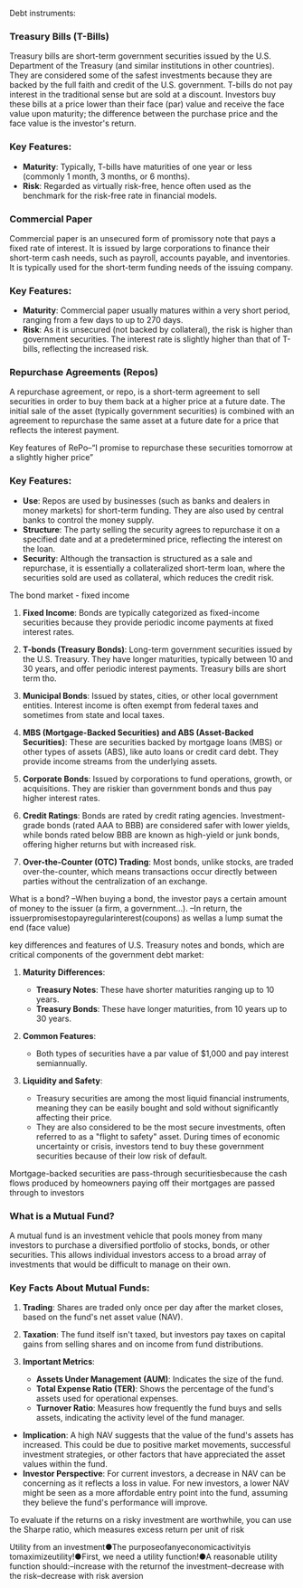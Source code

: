 
Debt instruments:
### Treasury Bills (T-Bills)

Treasury bills are short-term government securities issued by the U.S. Department of the Treasury (and similar institutions in other countries). They are considered some of the safest investments because they are backed by the full faith and credit of the U.S. government. T-bills do not pay interest in the traditional sense but are sold at a discount. Investors buy these bills at a price lower than their face (par) value and receive the face value upon maturity; the difference between the purchase price and the face value is the investor's return.

### Key Features:

- **Maturity**: Typically, T-bills have maturities of one year or less (commonly 1 month, 3 months, or 6 months).
- **Risk**: Regarded as virtually risk-free, hence often used as the benchmark for the risk-free rate in financial models.

### Commercial Paper

Commercial paper is an unsecured form of promissory note that pays a fixed rate of interest. It is issued by large corporations to finance their short-term cash needs, such as payroll, accounts payable, and inventories. It is typically used for the short-term funding needs of the issuing company.

### Key Features:

- **Maturity**: Commercial paper usually matures within a very short period, ranging from a few days to up to 270 days.
- **Risk**: As it is unsecured (not backed by collateral), the risk is higher than government securities. The interest rate is slightly higher than that of T-bills, reflecting the increased risk.

### Repurchase Agreements (Repos)

A repurchase agreement, or repo, is a short-term agreement to sell securities in order to buy them back at a higher price at a future date. The initial sale of the asset (typically government securities) is combined with an agreement to repurchase the same asset at a future date for a price that reflects the interest payment.

Key features of RePo–“I promise to repurchase these securities tomorrow at a slightly higher price”

### Key Features:

- **Use**: Repos are used by businesses (such as banks and dealers in money markets) for short-term funding. They are also used by central banks to control the money supply.
- **Structure**: The party selling the security agrees to repurchase it on a specified date and at a predetermined price, reflecting the interest on the loan.
- **Security**: Although the transaction is structured as a sale and repurchase, it is essentially a collateralized short-term loan, where the securities sold are used as collateral, which reduces the credit risk.


The bond market - fixed income

1. **Fixed Income**: Bonds are typically categorized as fixed-income securities because they provide periodic income payments at fixed interest rates.
    
2. **T-bonds (Treasury Bonds)**: Long-term government securities issued by the U.S. Treasury. They have longer maturities, typically between 10 and 30 years, and offer periodic interest payments. Treasury bills are short term tho.
    
3. **Municipal Bonds**: Issued by states, cities, or other local government entities. Interest income is often exempt from federal taxes and sometimes from state and local taxes.
    
4. **MBS (Mortgage-Backed Securities) and ABS (Asset-Backed Securities)**: These are securities backed by mortgage loans (MBS) or other types of assets (ABS), like auto loans or credit card debt. They provide income streams from the underlying assets.
    
5. **Corporate Bonds**: Issued by corporations to fund operations, growth, or acquisitions. They are riskier than government bonds and thus pay higher interest rates.
    
6. **Credit Ratings**: Bonds are rated by credit rating agencies. Investment-grade bonds (rated AAA to BBB) are considered safer with lower yields, while bonds rated below BBB are known as high-yield or junk bonds, offering higher returns but with increased risk.
    
7. **Over-the-Counter (OTC) Trading**: Most bonds, unlike stocks, are traded over-the-counter, which means transactions occur directly between parties without the centralization of an exchange.


What is a bond?
–When buying a bond, the investor pays a certain amount of money to the issuer (a firm, a government...).
–In return, the issuerpromisestopayregularinterest(coupons) as wellas a lump sumat the end (face value)


key differences and features of U.S. Treasury notes and bonds, which are critical components of the government debt market:

1. **Maturity Differences**:
    
    - **Treasury Notes**: These have shorter maturities ranging up to 10 years.
    - **Treasury Bonds**: These have longer maturities, from 10 years up to 30 years.
2. **Common Features**:
    
    - Both types of securities have a par value of $1,000 and pay interest semiannually.
3. **Liquidity and Safety**:
    
    - Treasury securities are among the most liquid financial instruments, meaning they can be easily bought and sold without significantly affecting their price.
    - They are also considered to be the most secure investments, often referred to as a "flight to safety" asset. During times of economic uncertainty or crisis, investors tend to buy these government securities because of their low risk of default.


Mortgage-backed securities are pass-through securitiesbecause the cash flows produced by homeowners paying off their mortgages are passed through to investors


### What is a Mutual Fund?

A mutual fund is an investment vehicle that pools money from many investors to purchase a diversified portfolio of stocks, bonds, or other securities. This allows individual investors access to a broad array of investments that would be difficult to manage on their own.

### Key Facts About Mutual Funds:

1. **Trading**: Shares are traded only once per day after the market closes, based on the fund's net asset value (NAV).
    
2. **Taxation**: The fund itself isn't taxed, but investors pay taxes on capital gains from selling shares and on income from fund distributions.
    
3. **Important Metrics**:
    
    - **Assets Under Management (AUM)**: Indicates the size of the fund.
    - **Total Expense Ratio (TER)**: Shows the percentage of the fund's assets used for operational expenses.
    - **Turnover Ratio**: Measures how frequently the fund buys and sells assets, indicating the activity level of the fund manager.


- **Implication**: A high NAV suggests that the value of the fund's assets has increased. This could be due to positive market movements, successful investment strategies, or other factors that have appreciated the asset values within the fund.
- **Investor Perspective**: For current investors, a decrease in NAV can be concerning as it reflects a loss in value. For new investors, a lower NAV might be seen as a more affordable entry point into the fund, assuming they believe the fund's performance will improve.



To evaluate if the returns on a risky investment are worthwhile, you can use the Sharpe ratio, which measures excess return per unit of risk


Utility from an investment●The purposeofanyeconomicactivityis tomaximizeutility!●First, we need a utility function!●A reasonable utility function should:–increase with the returnof the investment–decrease with the risk–decrease with risk aversion